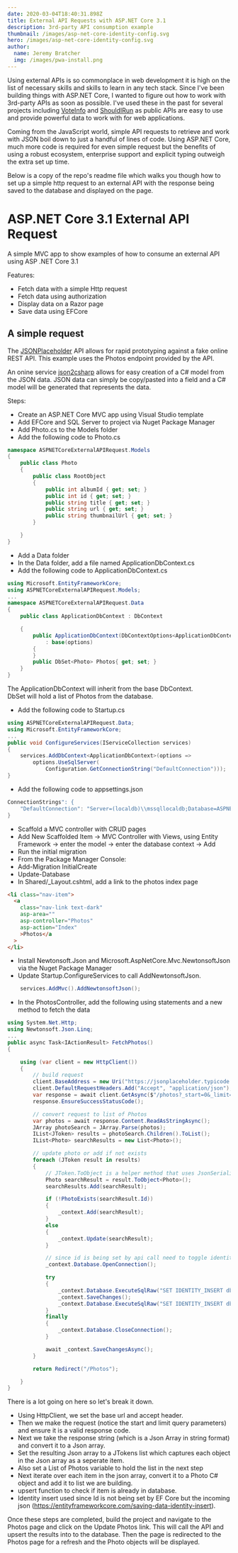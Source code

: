 ```yaml
---
date: 2020-03-04T18:40:31.898Z
title: External API Requests with ASP.NET Core 3.1
description: 3rd-party API consumption example
thumbnail: /images/asp-net-core-identity-config.svg
hero: /images/asp-net-core-identity-config.svg
author:
  name: Jeremy Bratcher
  img: /images/pwa-install.png
---
```


Using external APIs is so commonplace in web development it is high on the list of necessary skills and skills to learn in any tech stack. Since I've been building things with ASP.NET Core, I wanted to figure out how to work with 3rd-party APIs as soon as possible. I've used these in the past for several projects including [VoteInfo](https://www.jeremybratcher.com/portfolio/2020-01-10-voteinfo) and [ShouldIRun](https://www.jeremybratcher.com/portfolio/2020-01-10-should-i-run) as public APIs are easy to use and provide powerful data to work with for web applications.

Coming from the JavaScript world, simple API requests to retrieve and work with JSON boil down to just a handful of lines of code. Using ASP.NET Core, much more code is required for even simple request but the benefits of using a robust ecosystem, enterprise support and explicit typing outweigh the extra set up time.

Below is a copy of the repo's readme file which walks you though how to set up a simple http request to an external API with the response being saved to the database and displayed on the page.

# ASP.NET Core 3.1 External API Request

A simple MVC app to show examples of how to consume an external API using ASP .NET Core 3.1

Features:

- Fetch data with a simple Http request
- Fetch data using authorization
- Display data on a Razor page
- Save data using EFCore

## A simple request

The [JSONPlaceholder](https://jsonplaceholder.typicode.com/) API allows for rapid prototyping against a fake online REST API. This example uses the Photos endpoint provided by the API.

An onine service [json2csharp](http://json2csharp.com/) allows for easy creation of a C# model from the JSON data. JSON data can simply be copy/pasted into a field and a C# model will be generated that represents the data.

Steps:

- Create an ASP.NET Core MVC app using Visual Studio template
- Add EFCore and SQL Server to project via Nuget Package Manager
- Add Photo.cs to the Models folder
- Add the following code to Photo.cs

```cs
namespace ASPNETCoreExternalAPIRequest.Models
{
    public class Photo
    {
        public class RootObject
        {
            public int albumId { get; set; }
            public int id { get; set; }
            public string title { get; set; }
            public string url { get; set; }
            public string thumbnailUrl { get; set; }
        }

    }
}
```

- Add a Data folder
- In the Data folder, add a file named ApplicationDbContext.cs
- Add the following code to ApplicationDbContext.cs

```cs
using Microsoft.EntityFrameworkCore;
using ASPNETCoreExternalAPIRequest.Models;
...
namespace ASPNETCoreExternalAPIRequest.Data
{
    public class ApplicationDbContext : DbContext

    {
        public ApplicationDbContext(DbContextOptions<ApplicationDbContext> options)
            : base(options)
        {
        }
        public DbSet<Photo> Photos{ get; set; }
    }
}
```

The ApplicationDbContext will inherit from the base DbContext.\
DbSet<Photo> will hold a list of Photos from the database.

- Add the following code to Startup.cs

```cs
using ASPNETCoreExternalAPIRequest.Data;
using Microsoft.EntityFrameworkCore;
...
public void ConfigureServices(IServiceCollection services)
{
    services.AddDbContext<ApplicationDbContext>(options =>
        options.UseSqlServer(
            Configuration.GetConnectionString("DefaultConnection")));
}
```

- Add the following code to appsettings.json

```cs
ConnectionStrings": {
    "DefaultConnection": "Server=(localdb)\\mssqllocaldb;Database=ASPNETCoreExternalAPIRequest-1;Trusted_Connection=True;MultipleActiveResultSets=true"
}
```

- Scaffold a MVC controller with CRUD pages
- Add New Scaffolded Item -> MVC Controller with Views, using Entity Framework -> enter the model -> enter the database context -> Add
- Run the initial migration
- From the Package Manager Console:
- Add-Migration InitialCreate
- Update-Database
- In Shared/\_Layout.cshtml, add a link to the photos index page

```html
<li class="nav-item">
  <a
    class="nav-link text-dark"
    asp-area=""
    asp-controller="Photos"
    asp-action="Index"
    >Photos</a
  >
</li>
```

- Install Newtonsoft.Json and Microsoft.AspNetCore.Mvc.NewtonsoftJson via the Nuget Package Manager
- Update Startup.ConfigureServices to call AddNewtonsoftJson.

```cs
    services.AddMvc().AddNewtonsoftJson();
```

- In the PhotosController, add the following using statements and a new method to fetch the data

```cs
using System.Net.Http;
using Newtonsoft.Json.Linq;
...
public async Task<IActionResult> FetchPhotos()
{

    using (var client = new HttpClient())
    {
        // build request
        client.BaseAddress = new Uri("https://jsonplaceholder.typicode.com/");
        client.DefaultRequestHeaders.Add("Accept", "application/json");
        var response = await client.GetAsync($"/photos?_start=0&_limit=10");
        response.EnsureSuccessStatusCode();

        // convert request to list of Photos
        var photos = await response.Content.ReadAsStringAsync();
        JArray photoSearch = JArray.Parse(photos);
        IList<JToken> results = photoSearch.Children().ToList();
        IList<Photo> searchResults = new List<Photo>();

        // update photo or add if not exists
        foreach (JToken result in results)
        {
            // JToken.ToObject is a helper method that uses JsonSerializer internally
            Photo searchResult = result.ToObject<Photo>();
            searchResults.Add(searchResult);

            if (!PhotoExists(searchResult.Id))
            {
                _context.Add(searchResult);
            }
            else
            {
                _context.Update(searchResult);
            }

            // since id is being set by api call need to toggle identity on before saving
            _context.Database.OpenConnection();

            try
            {
                _context.Database.ExecuteSqlRaw("SET IDENTITY_INSERT dbo.Photos ON");
                _context.SaveChanges();
                _context.Database.ExecuteSqlRaw("SET IDENTITY_INSERT dbo.Photos OFF");
            }
            finally
            {
                _context.Database.CloseConnection();
            }

            await _context.SaveChangesAsync();
        }

        return Redirect("/Photos");

    }
}
```

There is a lot going on here so let's break it down.

- Using HttpClient, we set the base url and accept header.
- Then we make the request (notice the start and limit query parameters) and ensure it is a valid response code.
- Next we take the response string (which is a Json Array in string format) and convert it to a Json array.
- Set the resulting Json array to a JTokens list which captures each object in the Json array as a seperate item.
- Also set a List of Photos variable to hold the list in the next step
- Next iterate over each item in the json array, convert it to a Photo C# object and add it to list we are building.
- upsert function to check if item is already in database.
- Identity insert used since Id is not being set by EF Core but the incoming json (https://entityframeworkcore.com/saving-data-identity-insert).

Once these steps are completed, build the project and navigate to the Photos page and click on the Update Photos link. This will call the API and upsert the results into to the database. Then the page is redirected to the Photos page for a refresh and the Photo objects will be displayed.
